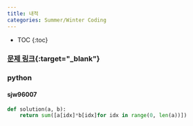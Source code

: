 ```yaml
---
title: 내적
categories: Summer/Winter Coding
---
```


* TOC
{:toc}

### [문제 링크](https://programmers.co.kr/learn/courses/30/lessons/70128){:target="_blank"}

### python

#### sjw96007

``` python
def solution(a, b):
    return sum([a[idx]*b[idx]for idx in range(0, len(a))])
```